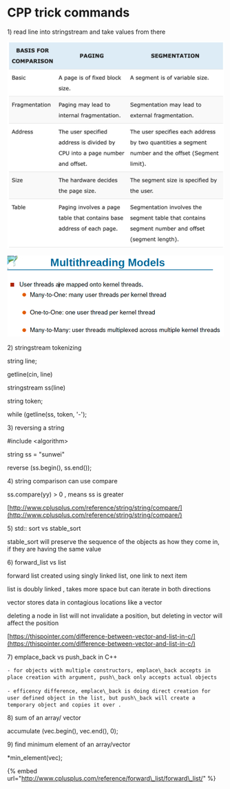 # CPP trick commands

1\) read line into stringstream and take values from there 

![](../.gitbook/assets/image%20%2874%29.png)

![](../.gitbook/assets/image%20%28109%29.png)

2\) stringstream tokenizing 

string line;

getline\(cin, line\)

stringstream ss\(line\)

string token;

while \(getline\(ss, token, '-'\);

3\) reversing a string 

\#include &lt;algorithm&gt;

string ss = "sunwei"

reverse \(ss.begin\(\), ss.end\(\)\);



4\) string comparison can use compare 

ss.compare\(yy\) &gt; 0 , means ss is greater 

[http://www.cplusplus.com/reference/string/string/compare/](http://www.cplusplus.com/reference/string/string/compare/)

5\) std:: sort vs stable\_sort

stable\_sort will preserve the sequence of the objects as how they come in, if they are having the same value 

6\) forward\_list vs list

forward list created using singly linked list, one link to next item

list is doubly linked , takes more space but can iterate in both directions

vector stores data in contagious locations like a vector

deleting a node in list will not invalidate a position, but deleting in vector will affect the position 

[https://thispointer.com/difference-between-vector-and-list-in-c/](https://thispointer.com/difference-between-vector-and-list-in-c/) 



7\) emplace\_back vs push\_back in C++

    - for objects with multiple constructors, emplace\_back accepts in place creation with argument, push\_back only accepts actual objects 

    - efficency difference, emplace\_back is doing direct creation for user defined object in the list, but push\_back will create a temporary object and copies it over .



8\) sum of an array/ vector 

accumulate \(vec.begin\(\), vec.end\(\), 0\);



9\) find minimum element of an array/vector 

\*min\_element\(vec\);



 

{% embed url="http://www.cplusplus.com/reference/forward\_list/forward\_list/" %}

